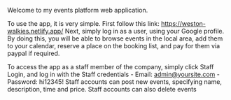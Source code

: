 Welcome to my events platform web application.

To use the app, it is very simple. First follow this link: https://weston-walkies.netlify.app/ Next, simply log in as a user, using your Google profile. By doing this, you will be able to browse events in the local area, add them to your calendar, reserve a place on the booking list, and pay for them via paypal if required.

To access the app as a staff member of the company, simply click Staff Login, and log in with the Staff credentials - Email: admin@yoursite.com - Password: hi12345! Staff accounts can post new events, specifying name, description, time and price. Staff accounts can also delete events
